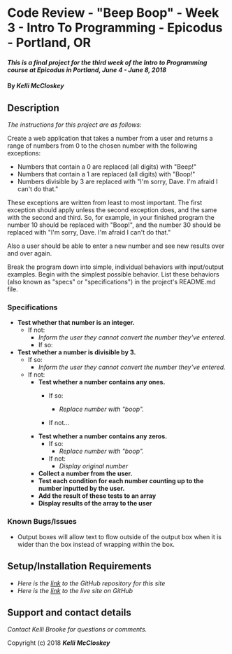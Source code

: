 # Code Review - "Beep Boop" - Week 3 - Intro To Programming - Epicodus - Portland, OR

#### _This is a final project for the third week of the Intro to Programming course at Epicodus in Portland, June 4 - June 8, 2018_

#### By _**Kelli McCloskey**_

## Description

_The instructions for this project are as follows:_

Create a web application that takes a number from a user and returns a range of numbers from 0 to the chosen number with the following exceptions:

* Numbers that contain a 0 are replaced (all digits) with "Beep!"
* Numbers that contain a 1 are replaced (all digits) with "Boop!"
* Numbers divisible by 3 are replaced with "I'm sorry, Dave. I'm afraid I can't do that."

These exceptions are written from least to most important. The first exception should apply unless the second exception does, and the same with the second and third. So, for example, in your finished program the number 10 should be replaced with "Boop!", and the number 30 should be replaced with "I'm sorry, Dave. I'm afraid I can't do that."

Also a user should be able to enter a new number and see new results over and over again.

Break the program down into simple, individual behaviors with input/output examples. Begin with the simplest possible behavior. List these behaviors (also known as "specs" or "specifications") in the project's README.md file.

### Specifications
* **Test whether that number is an integer.**
  * If not:
    * _Inform the user they cannot convert the number they've entered._
    * If so:
* **Test whether a number is divisible by 3.**
  * If so:
    * _Inform the user they cannot convert the number they've entered._
  * If not:
    * **Test whether a number contains any ones.**
      * If so:
        * _Replace number with "boop"._

      * If not...
    * **Test whether a number contains any zeros.**
      * If so:
        * _Replace number with "boop"._
      * If not:
        * _Display original number_
    * **Collect a number from the user.**
    * **Test each condition for each number counting up to the number inputted by the user.**
    * **Add the result of these tests to an array**
    * **Display results of the array to the user**

### Known Bugs/Issues
* Output boxes will allow text to flow outside of the output box when it is wider than the box instead of wrapping within the box.

## Setup/Installation Requirements

* _Here is the [link](https://github.com/kellibrooke/code-review-week3) to the GitHub repository for this site_
* _Here is the [link](https://kellibrooke.github.io/code-review-week3/) to the live site on GitHub_

## Support and contact details

_Contact Kelli Brooke for questions or comments._


Copyright (c) 2018 **_Kelli McCloskey_**
